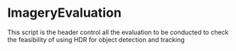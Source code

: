 # ImageryEvaluation
This script is the header control all the evaluation to be conducted to check the feasibility of using HDR for object detection and tracking
